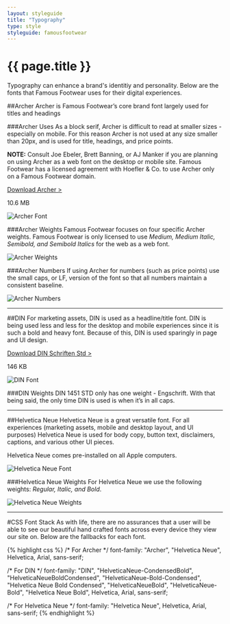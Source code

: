 ```yaml
---
layout: styleguide
title: "Typography"
type: style
styleguide: famousfootwear
---
```


# {{ page.title }}
Typography can enhance a brand's identitiy and personality. Below are the fonts that Famous Footwear uses for their digital experiences.

##Archer
Archer is Famous Footwear’s core brand font largely used for titles and headings

###Archer Uses
As a block serif, Archer is difficult to read at smaller sizes - especially on mobile. For this reason Archer is not used at any size smaller than 20px, and is used for title, headings, and price points.

**NOTE:** Consult Joe Ebeler, Brett Banning, or AJ Manker if you are planning on using Archer as a web font on the desktop or mobile site. Famous Footwear has a licensed agreement with Hoefler & Co. to use Archer only on a Famous Footwear domain.

[Download Archer >](https://www.dropbox.com/sh/muzubb8268sp0vz/AAAmWr8-Ii2GIi6971M1D-2Da?dl=0)

10.6 MB 

![Archer Font](../../../assets/famousfootwear/images/style-typography-font-archer.png "Archer Font")


###Archer Weights
Famous Footwear focuses on four specific Archer weights. Famous Footwear is only licensed to use *Medium, Medium Italic, Semibold, and Semibold Italics* for the web as a web font.

![Archer Weights](../../../assets/famousfootwear/images/style-typography-weights-archer.png "Archer Weights")


###Archer Numbers
If using Archer for numbers (such as price points) use the small caps, or LF, version of the font so that all numbers maintain a consistent baseline. 

![Archer Numbers](../../../assets/famousfootwear/images/style-typography-weights-archer-numbers.png "Archer Numbers")

<hr>

##DIN
For marketing assets, DIN is used as a headline/title font. DIN is being used less and less for the desktop and mobile experiences since it is such a bold and heavy font. Because of this, DIN is used sparingly in page and UI design.

[Download DIN Schriften Std >](https://www.dropbox.com/sh/g5zpj0wiouh6q53/AACslBOqQVAbdjK3dVPXJJy4a?dl=0)

146 KB

![DIN Font](../../../assets/famousfootwear/images/style-typography-font-din.png "DIN Font")


###DIN Weights
DIN 1451 STD only has one weight - Engschrift. With that being said, the only time DIN is used is when it’s in all caps.

<hr>

##Helvetica Neue
Helvetica Neue is a great versatile font. For all experiences (marketing assets, mobile and desktop layout, and UI purposes) Helvetica Neue is used for body copy, button text, disclaimers, captions, and various other UI pieces. 

Helvetica Neue comes pre-installed on all Apple computers.

![Helvetica Neue Font](../../../assets/famousfootwear/images/style-typography-font-helvetica-neue.png "Helvetica Neue Font")


###Helvetica Neue Weights
For Helvetica Neue we use the following weights: *Regular, Italic, and Bold*.

![Helvetica Neue Weights](../../../assets/famousfootwear/images/style-typography-weights-helvetica-neue.png "Helvetica Neue Weights")

<hr>

#CSS Font Stack
As with life, there are no assurances that a user will be able to see our beautiful hand crafted fonts across every device they view our site on. Below are the fallbacks for each font.

{% highlight css %}
/* For Archer */
font-family: "Archer", "Helvetica Neue", Helvetica, Arial, sans-serif;

/* For DIN */
font-family: "DIN", "HelveticaNeue-CondensedBold", "HelveticaNeueBoldCondensed", "HelveticaNeue-Bold-Condensed", "Helvetica Neue Bold Condensed", "HelveticaNeueBold", "HelveticaNeue-Bold", "Helvetica Neue Bold", Helvetica, Arial, sans-serif;

/* For Helvetica Neue */
font-family: "Helvetica Neue", Helvetica, Arial, sans-serif;
{% endhighlight %}
